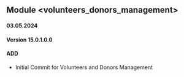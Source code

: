 ## Module <volunteers_donors_management>

#### 03.05.2024
#### Version 15.0.1.0.0
#### ADD

- Initial Commit for Volunteers and Donors Management

